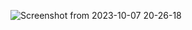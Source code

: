 ![Screenshot from 2023-10-07 20-26-18](https://github.com/minecraftdixit/EEP7120-LAB/assets/63745645/cabacf7b-4a9c-47ef-bae7-73b308ba22dd)
